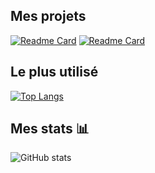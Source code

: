 ## Mes projets

[![Readme Card](https://github-readme-stats.vercel.app/api/pin/?username=DevLogsan&repo=Atlantik&show_icons=true&theme=radical)](https://github.com/DevLogsan/Atlantik)
[![Readme Card](https://github-readme-stats.vercel.app/api/pin/?username=DevLogsan&repo=WindowsFormsProjectAtlantik&show_icons=true&theme=radical)](https://github.com/DevLogsan/WindowsFormsProjectAtlantik)

## Le plus utilisé

[![Top Langs](https://github-readme-stats.vercel.app/api/top-langs/?username=ErosPhil&langs_count=8&theme=radical)](https://github.com/ErosPhil/README.md)

## Mes stats 📊

![GitHub stats](https://github-readme-stats.vercel.app/api?username=ErosPhil&show_icons=true&theme=radical)
